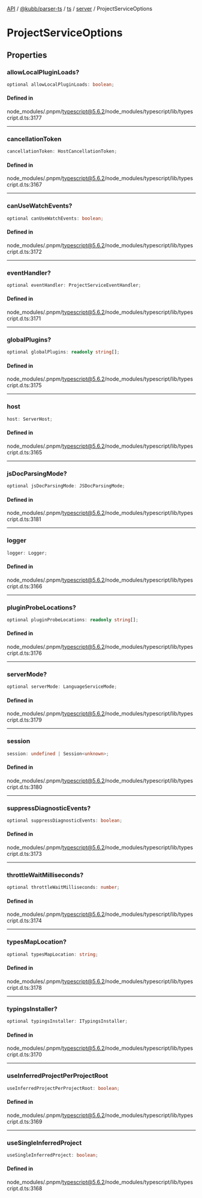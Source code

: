 [API](../../../../../../../packages.md) / [@kubb/parser-ts](../../../../../index.md) / [ts](../../../index.md) / [server](../index.md) / ProjectServiceOptions

# ProjectServiceOptions

## Properties

### allowLocalPluginLoads?

```ts
optional allowLocalPluginLoads: boolean;
```

#### Defined in

node\_modules/.pnpm/typescript@5.6.2/node\_modules/typescript/lib/typescript.d.ts:3177

***

### cancellationToken

```ts
cancellationToken: HostCancellationToken;
```

#### Defined in

node\_modules/.pnpm/typescript@5.6.2/node\_modules/typescript/lib/typescript.d.ts:3167

***

### canUseWatchEvents?

```ts
optional canUseWatchEvents: boolean;
```

#### Defined in

node\_modules/.pnpm/typescript@5.6.2/node\_modules/typescript/lib/typescript.d.ts:3172

***

### eventHandler?

```ts
optional eventHandler: ProjectServiceEventHandler;
```

#### Defined in

node\_modules/.pnpm/typescript@5.6.2/node\_modules/typescript/lib/typescript.d.ts:3171

***

### globalPlugins?

```ts
optional globalPlugins: readonly string[];
```

#### Defined in

node\_modules/.pnpm/typescript@5.6.2/node\_modules/typescript/lib/typescript.d.ts:3175

***

### host

```ts
host: ServerHost;
```

#### Defined in

node\_modules/.pnpm/typescript@5.6.2/node\_modules/typescript/lib/typescript.d.ts:3165

***

### jsDocParsingMode?

```ts
optional jsDocParsingMode: JSDocParsingMode;
```

#### Defined in

node\_modules/.pnpm/typescript@5.6.2/node\_modules/typescript/lib/typescript.d.ts:3181

***

### logger

```ts
logger: Logger;
```

#### Defined in

node\_modules/.pnpm/typescript@5.6.2/node\_modules/typescript/lib/typescript.d.ts:3166

***

### pluginProbeLocations?

```ts
optional pluginProbeLocations: readonly string[];
```

#### Defined in

node\_modules/.pnpm/typescript@5.6.2/node\_modules/typescript/lib/typescript.d.ts:3176

***

### serverMode?

```ts
optional serverMode: LanguageServiceMode;
```

#### Defined in

node\_modules/.pnpm/typescript@5.6.2/node\_modules/typescript/lib/typescript.d.ts:3179

***

### session

```ts
session: undefined | Session<unknown>;
```

#### Defined in

node\_modules/.pnpm/typescript@5.6.2/node\_modules/typescript/lib/typescript.d.ts:3180

***

### suppressDiagnosticEvents?

```ts
optional suppressDiagnosticEvents: boolean;
```

#### Defined in

node\_modules/.pnpm/typescript@5.6.2/node\_modules/typescript/lib/typescript.d.ts:3173

***

### throttleWaitMilliseconds?

```ts
optional throttleWaitMilliseconds: number;
```

#### Defined in

node\_modules/.pnpm/typescript@5.6.2/node\_modules/typescript/lib/typescript.d.ts:3174

***

### typesMapLocation?

```ts
optional typesMapLocation: string;
```

#### Defined in

node\_modules/.pnpm/typescript@5.6.2/node\_modules/typescript/lib/typescript.d.ts:3178

***

### typingsInstaller?

```ts
optional typingsInstaller: ITypingsInstaller;
```

#### Defined in

node\_modules/.pnpm/typescript@5.6.2/node\_modules/typescript/lib/typescript.d.ts:3170

***

### useInferredProjectPerProjectRoot

```ts
useInferredProjectPerProjectRoot: boolean;
```

#### Defined in

node\_modules/.pnpm/typescript@5.6.2/node\_modules/typescript/lib/typescript.d.ts:3169

***

### useSingleInferredProject

```ts
useSingleInferredProject: boolean;
```

#### Defined in

node\_modules/.pnpm/typescript@5.6.2/node\_modules/typescript/lib/typescript.d.ts:3168
